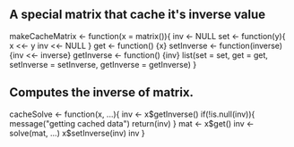 ## A special matrix that cache it's inverse value
makeCacheMatrix <- function(x = matrix()){
inv <- NULL
set <- function(y){
x <<- y
inv <<- NULL
}
get <- function() {x}
setInverse <- function(inverse) {inv <<- inverse}
getInverse <- function() {inv}
list(set = set, get = get, setInverse = setInverse, getInverse = getInverse)
}

## Computes the inverse of matrix. 

cacheSolve <- function(x, ...){
inv <- x$getInverse()
if(!is.null(inv)){
message("getting cached data")
return(inv)
}
mat <- x$get()
inv <- solve(mat, ...)
x$setInverse(inv)
inv
}
